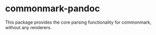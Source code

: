 # commonmark-pandoc

This package provides the core parsing functionality
for commonmark, without any renderers.

